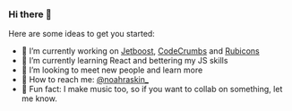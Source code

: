 ### Hi there 👋

<!--
**GraphicOwls/GraphicOwls** is a ✨ _special_ ✨ repository because its `README.md` (this file) appears on your GitHub profile.
-->
Here are some ideas to get you started:

- 🚀 I’m currently working on [Jetboost](https://jetboost.io), [CodeCrumbs](https://codecrumbs.co) and [Rubicons](https://userubicons.com)
- 🌱 I’m currently learning React and bettering my JS skills
- 👬 I’m looking to meet new people and learn more
- 💬 How to reach me: [@noahraskin_](https://twitter.com/noahraskin_)
- 🎹 Fun fact: I make music too, so if you want to collab on something, let me know.
